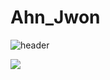 # Ahn_Jwon
![header](https://capsule-render.vercel.app/api?type=slice&color=gradient&height=200&section=footer&text=Hi%20There&fontSize=100)

 <img src="https://img.shields.io/badge/Swift-3178C6?style=flat&logo=TypeScript&logoColor=white"/>
